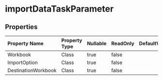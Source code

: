 # **importDataTaskParameter**

 

## **Properties**

| Property Name | Property Type | Nullable |  ReadOnly | DefaultValue | Description | 
| :- | :- | :- |:- |  :- | :- |
|Workbook|Class|true|false |  ||
|ImportOption|Class|true|false |  ||
|DestinationWorkbook|Class|true|false |  ||

